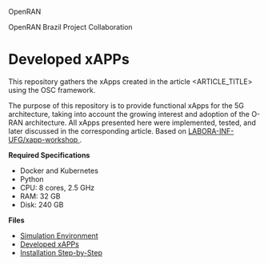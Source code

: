 OpenRAN

OpenRAN Brazil Project Collaboration

# Developed xAPPs

This repository gathers the xApps created in the article <ARTICLE_TITLE> using the OSC framework.

The purpose of this repository is to provide functional xApps for the 5G architecture, taking into account the growing interest and adoption of the O-RAN architecture. All xApps presented here were implemented, tested, and later discussed in the corresponding article.
Based on [LABORA-INF-UFG/xapp-workshop ](https://github.com/LABORA-INF-UFG/xapp-workshop.git). 

**Required Specifications**
- Docker and Kubernetes
- Python
- CPU: 8 cores, 2.5 GHz
- RAM: 32 GB
- Disk: 240 GB

**Files**
- [Simulation Environment](Setup.md)
- [Developed xAPPs](Xapps)
- [Installation Step-by-Step](Build.md)
